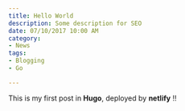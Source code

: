 ```yaml
---
title: Hello World
description: Some description for SEO
date: 07/10/2017 10:00 AM
category:
- News
tags:
- Blogging
- Go

---
```

This is my first post in **Hugo**, deployed by **netlify** !!